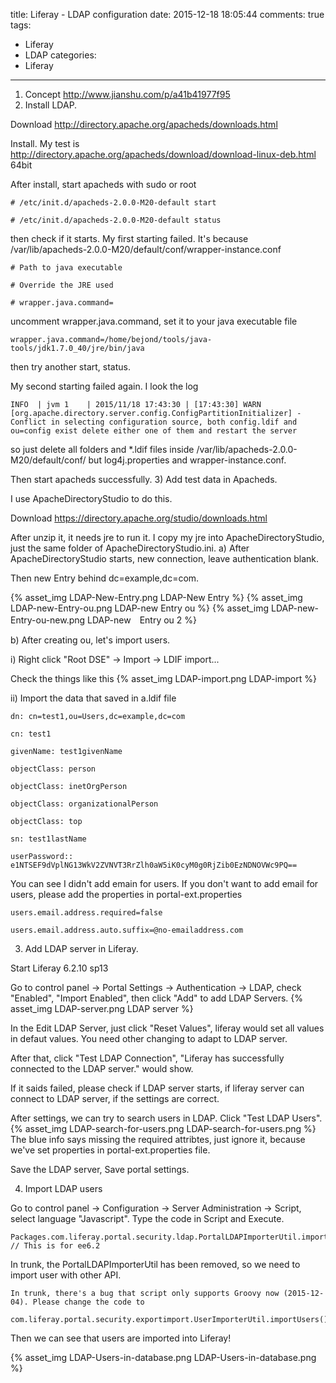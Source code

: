 title: Liferay - LDAP configuration
date: 2015-12-18 18:05:44
comments: true
tags:
- Liferay
- LDAP
categories:
- Liferay

---
1) Concept http://www.jianshu.com/p/a41b41977f95
2) Install LDAP. 

Download http://directory.apache.org/apacheds/downloads.html

Install. My test is http://directory.apache.org/apacheds/download/download-linux-deb.html 64bit

After install, start apacheds with sudo or root 

    # /etc/init.d/apacheds-2.0.0-M20-default start

    # /etc/init.d/apacheds-2.0.0-M20-default status 

then check if it starts. My first starting failed. It's because /var/lib/apacheds-2.0.0-M20/default/conf/wrapper-instance.conf

    # Path to java executable 

    # Override the JRE used

    # wrapper.java.command=

uncomment wrapper.java.command, set it to your java executable file

    wrapper.java.command=/home/bejond/tools/java-tools/jdk1.7.0_40/jre/bin/java

then try another start, status.

My second starting failed again. I look the log

    INFO  | jvm 1    | 2015/11/18 17:43:30 | [17:43:30] WARN [org.apache.directory.server.config.ConfigPartitionInitializer] - Conflict in selecting configuration source, both config.ldif and ou=config exist delete either one of them and restart the server

so just delete all folders and *.ldif files inside /var/lib/apacheds-2.0.0-M20/default/conf/ but log4j.properties and wrapper-instance.conf.

Then start apacheds successfully.
3) Add test data in Apacheds.

I use ApacheDirectoryStudio to do this.

Download https://directory.apache.org/studio/downloads.html

After unzip it, it needs jre to run it. I copy my jre into ApacheDirectoryStudio, just the same folder of ApacheDirectoryStudio.ini.
a) After ApacheDirectoryStudio starts, new connection, leave authentication blank.

Then new Entry behind dc=example,dc=com.

{% asset_img LDAP-New-Entry.png LDAP-New Entry %}
{% asset_img LDAP-new-Entry-ou.png LDAP-new Entry ou %}
{% asset_img LDAP-new-Entry-ou-new.png LDAP-new　Entry ou 2 %}

b) After creating ou, let's import users.

i) Right click "Root DSE" -> Import -> LDIF import...

Check the things like this
{% asset_img LDAP-import.png LDAP-import %}

ii) Import the data that saved in a.ldif file

	
```
dn: cn=test1,ou=Users,dc=example,dc=com
 
cn: test1
 
givenName: test1givenName
 
objectClass: person
 
objectClass: inetOrgPerson
 
objectClass: organizationalPerson
 
objectClass: top
 
sn: test1lastName
 
userPassword:: e1NTSEF9dVplNG13WkV2ZVNVT3RrZlh0aW5iK0cyM0g0RjZib0EzNDNOVWc9PQ==
```

 You can see I didn't add emain for users. If you don't want to add email for users, please add the properties in portal-ext.properties
	
```
users.email.address.required=false
 
users.email.address.auto.suffix=@no-emailaddress.com
```

3) Add LDAP server in Liferay.

Start Liferay 6.2.10 sp13

Go to control panel -> Portal Settings -> Authentication -> LDAP, check "Enabled", "Import Enabled", then click "Add" to add LDAP Servers.
{% asset_img LDAP-server.png LDAP server %}

In the Edit LDAP Server, just click "Reset Values", liferay would set all values in defaut values. You need other changing to adapt to LDAP server.

After that, click "Test LDAP Connection", "Liferay has successfully connected to the LDAP server." would show.

If it saids failed, please check if LDAP server starts, if liferay server can connect to LDAP server, if the settings are correct.

After settings, we can try to search users in LDAP. Click "Test LDAP Users".
{% asset_img LDAP-search-for-users.png LDAP-search-for-users.png %}
The blue info says missing the required attribtes, just ignore it, because we've set properties in portal-ext.properties file.

Save the LDAP server, Save portal settings.

4) Import LDAP users

Go to control panel -> Configuration -> Server Administration -> Script, select language "Javascript". Type the code in Script and Execute.

    Packages.com.liferay.portal.security.ldap.PortalLDAPImporterUtil.importFromLDAP(); // This is for ee6.2

In trunk, the PortalLDAPImporterUtil has been removed, so we need to import user with other API.

    In trunk, there's a bug that script only supports Groovy now (2015-12-04). Please change the code to

    com.liferay.portal.security.exportimport.UserImporterUtil.importUsers()

 

Then we can see that users are imported into Liferay!

{% asset_img LDAP-Users-in-database.png LDAP-Users-in-database.png %}
